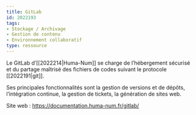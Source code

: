 ```yaml
---
title: GitLab
id: 2022193
tags:
- Stockage / Archivage
- Gestion de contenu
- Environnement collaboratif
type: ressource
---
```


Le GitLab d’[[2022214|Huma-Num]] se charge de l’hébergement sécurisé et du partage maîtrisé des fichiers de codes suivant le protocole [[2022191|git]]. 

Ses principales fonctionnalités sont la gestion de versions et de dépôts, l’intégration continue, la gestion de tickets, la génération de sites web.

Site web : <https://documentation.huma-num.fr/gitlab/>

